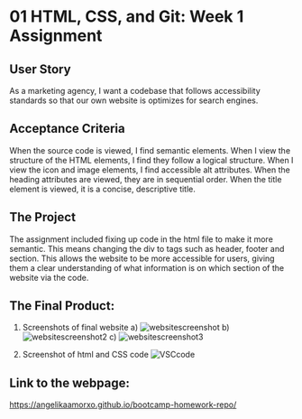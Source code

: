 # 01 HTML, CSS, and Git: Week 1 Assignment

## User Story
As a marketing agency, I want a codebase that follows accessibility standards so that our own website is optimizes for search engines. 

## Acceptance Criteria
When the source code is viewed, I find semantic elements. 
When I view the structure of the HTML elements, I find they follow a logical structure.
When I view the icon and image elements, I find accessible alt attributes.
When the heading attributes are viewed, they are in sequential order.
When the title element is viewed, it is a concise, descriptive title.

## The Project
The assignment included fixing up code in the html file to make it more semantic. This means changing the div to tags such as header, footer and section. This allows the website to be more accessible for users, giving them a clear understanding of what information is on which section of the website via the code. 
  
## The Final Product: 
1. Screenshots of final website
  a) ![websitescreenshot](https://user-images.githubusercontent.com/94064933/145342707-8ba635a6-8700-4298-9c2c-55bfa626a37f.PNG)
  b) ![websitescreenshot2](https://user-images.githubusercontent.com/94064933/145342741-773b1c98-9540-4e20-b4be-131a97fd48e6.PNG)
  c) ![websitescreenshot3](https://user-images.githubusercontent.com/94064933/145342751-70efae20-8e33-46ba-9233-09d29a59bd90.PNG)
  
2. Screenshot of html and CSS code
![VSCcode](https://user-images.githubusercontent.com/94064933/145340263-05e72bde-b259-4ee5-bf1b-e52d7b45cb44.PNG)

## Link to the webpage:
https://angelikaamorxo.github.io/bootcamp-homework-repo/
